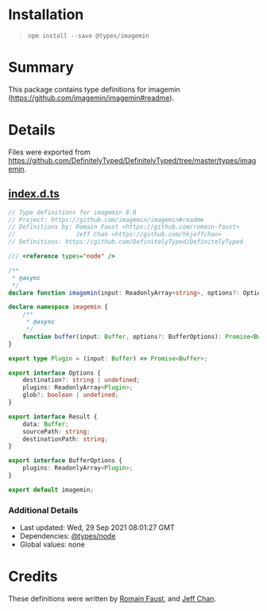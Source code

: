 # Installation
> `npm install --save @types/imagemin`

# Summary
This package contains type definitions for imagemin (https://github.com/imagemin/imagemin#readme).

# Details
Files were exported from https://github.com/DefinitelyTyped/DefinitelyTyped/tree/master/types/imagemin.
## [index.d.ts](https://github.com/DefinitelyTyped/DefinitelyTyped/tree/master/types/imagemin/index.d.ts)
````ts
// Type definitions for imagemin 8.0
// Project: https://github.com/imagemin/imagemin#readme
// Definitions by: Romain Faust <https://github.com/romain-faust>
//                 Jeff Chan <https://github.com/hkjeffchan>
// Definitions: https://github.com/DefinitelyTyped/DefinitelyTyped

/// <reference types="node" />

/**
 * @async
 */
declare function imagemin(input: ReadonlyArray<string>, options?: Options): Promise<Result[]>;

declare namespace imagemin {
    /**
     * @async
     */
    function buffer(input: Buffer, options?: BufferOptions): Promise<Buffer>;
}

export type Plugin = (input: Buffer) => Promise<Buffer>;

export interface Options {
    destination?: string | undefined;
    plugins: ReadonlyArray<Plugin>;
    glob?: boolean | undefined;
}

export interface Result {
    data: Buffer;
    sourcePath: string;
    destinationPath: string;
}

export interface BufferOptions {
    plugins: ReadonlyArray<Plugin>;
}

export default imagemin;

````

### Additional Details
 * Last updated: Wed, 29 Sep 2021 08:01:27 GMT
 * Dependencies: [@types/node](https://npmjs.com/package/@types/node)
 * Global values: none

# Credits
These definitions were written by [Romain Faust](https://github.com/romain-faust), and [Jeff Chan](https://github.com/hkjeffchan).
